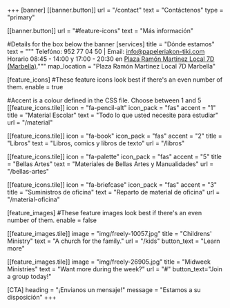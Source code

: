 +++
[banner]
  [[banner.button]]
      url = "/contact"
      text = "Contáctenos"
      type = "primary"

  [[banner.button]]
      url = "#feature-icons"
      text = "Más información"

#Details for the box below the banner
[services]
  title = "Dónde estamos"
  text = """
Telefóno: 952 77 04 50 | Email: info@papeleriakon-tiki.com  
Horario 08:45 - 14:00 y 17:00 - 20:30 en [Plaza Ramón Martinez Local 7D (Marbella)](https://www.openstreetmap.org/#map=19/36.51004/-4.87895)."""
  map_location = "Plaza Ramón Martinez Local 7D Marbella"

[feature_icons]
  #These feature icons look best if there's an even number of them.
  enable = true

  #Accent is a colour defined in the CSS file. Choose between 1 and 5
  [[feature_icons.tile]]
    icon = "fa-pencil-alt"
    icon_pack = "fas"
    accent = "1"
    title = "Material Escolar"
    text = "Todo lo que usted necesite para estudiar"
    url = "/material"

  [[feature_icons.tile]]
    icon = "fa-book"
    icon_pack = "fas"
    accent = "2"
    title = "Libros"
    text = "Libros, comics y libros de texto"
    url = "/libros"


  [[feature_icons.tile]]
    icon = "fa-palette"
    icon_pack = "fas"
    accent = "5"
    title = "Bellas Artes"
    text = "Materiales de Bellas Artes y Manualidades"
    url = "/bellas-artes"

  [[feature_icons.tile]]
    icon = "fa-briefcase"
    icon_pack = "fas"
    accent = "3"
    title = "Suministros de oficina"
    text = "Reparto de material de oficina"
    url = "/material-oficina"


[feature_images]
#These feature images look best if there's an even number of them.
  enable = false

  [[feature_images.tile]]
    image = "img/freely-10057.jpg"
    title = "Childrens' Ministry"
    text = "A church for the family."
    url = "/kids"
    button_text = "Learn more"

  [[feature_images.tile]]
    image = "img/freely-26905.jpg"
    title = "Midweek Ministries"
    text = "Want more during the week?"
    url = "#"
    button_text="Join a group today!"

[CTA]
  heading = "¡Envianos un mensaje!"
  message = "Estamos a su disposición"
+++
